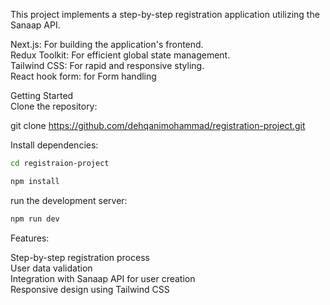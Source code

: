 This project implements a step-by-step registration application utilizing the Sanaap API. <br />

Next.js: For building the application's frontend.<br />
Redux Toolkit: For efficient global state management.<br />
Tailwind CSS: For rapid and responsive styling.<br />
React hook form: for Form handling <br />

Getting Started<br />
Clone the repository:

git clone https://github.com/dehqanimohammad/registration-project.git

Install dependencies:

```Bash
cd registraion-project

npm install
```

run the development server: <br />

```Bash
npm run dev
```

Features: <br/>

Step-by-step registration process<br/>
User data validation<br/>
Integration with Sanaap API for user creation<br/>
Responsive design using Tailwind CSS<br/>
